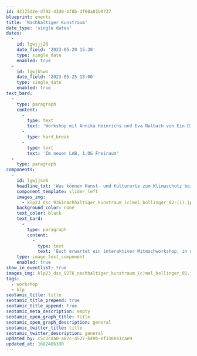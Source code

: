 ```yaml
---
id: 43175d2e-d792-43d0-bf8b-df60a01b0737
blueprint: events
title: 'Nachhaltiger Kunstraum'
date_type: 'single dates'
dates:
  -
    id: lgwjjj26
    date_field: '2023-05-20 15:30'
    type: single_date
    enabled: true
  -
    id: lgwjk5wo
    date_field: '2023-05-25 13:00'
    type: single_date
    enabled: true
text_bard:
  -
    type: paragraph
    content:
      -
        type: text
        text: 'Workshop mit Annika Heinrichs und Eva Nalbach von Ein Ding der Möglichkeit'
      -
        type: hard_break
      -
        type: text
        text: 'Im neuen LAB, 1.OG Freiraum'
  -
    type: paragraph
components:
  -
    id: lgwjjse6
    headline_txt: 'Was können Kunst- und Kulturorte zum Klimaschutz beitragen?'
    component_template: slider_left
    images_img:
      - klp23_dsc_9361nachhaltiger_kunstraum_(c)mel_bollinger_02-(1).jpg
    background_color: none
    text_color: black
    text_bard:
      -
        type: paragraph
        content:
          -
            type: text
            text: 'Euch erwartet ein interaktiver Mitmachworkshop, in dem wir gemeinsam Ideen & Lösungen für den Umgang mit Wasser in Kunst und Kultur entwickeln.'
    type: image_text_component
    enabled: true
show_in_eventlist: true
images_img: klp23_dsc_9276_nachhaltiger_kunstraum_(c)mel_bollinger_01.jpg
tags:
  - workshop
  - klp
seotamic_title: title
seotamic_title_prepend: true
seotamic_title_append: true
seotamic_meta_description: empty
seotamic_open_graph_title: title
seotamic_open_graph_description: general
seotamic_twitter_title: title
seotamic_twitter_description: general
updated_by: c5c3cda0-a87c-4527-b49b-ef338041cae9
updated_at: 1682486390
---
```

